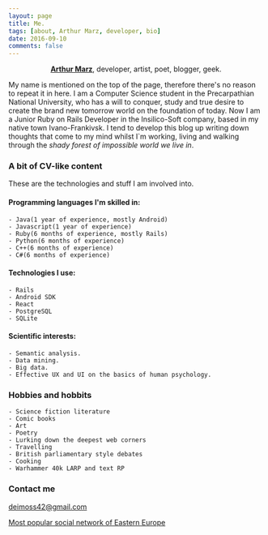 ```yaml
---
layout: page
title: Me.
tags: [about, Arthur Marz, developer, bio]
date: 2016-09-10
comments: false
---
```

    
<center><a href="https://github.com/arthur-marz"><b>Arthur Marz</b></a>, developer, artist, poet, blogger, geek.</center>

My name is mentioned on the top of the page, therefore there's no reason to repeat it in here.
I am a Computer Science student in the Precarpathian National University, who has a will to conquer,
study and true desire to create the brand new tomorrow world on the foundation of today.
Now I am a Junior Ruby on Rails Developer in the Insilico-Soft company, based in my native
town Ivano-Frankivsk. I tend to develop this blog up writing down thoughts that come to
my mind whilst I`m working, living and walking through the *shady forest of impossible world we live in*.

### A bit of CV-like content

These are the technologies and stuff I am involved into.

#### Programming languages I'm skilled in:
    - Java(1 year of experience, mostly Android)
    - Javascript(1 year of experience)
    - Ruby(6 months of experience, mostly Rails)
    - Python(6 months of experience) 
    - C++(6 months of experience)
    - C#(6 months of experience)

#### Technologies I use:
    - Rails
    - Android SDK
    - React
    - PostgreSQL
    - SQLite

#### Scientific interests:
    - Semantic analysis.
    - Data mining.
    - Big data.
    - Effective UX and UI on the basics of human psychology.

### Hobbies and hobbits
    - Science fiction literature
    - Comic books
    - Art
    - Poetry
    - Lurking down the deepest web corners
    - Travelling
    - British parliamentary style debates
    - Cooking
    - Warhammer 40k LARP and text RP

### Contact me

[deimoss42@gmail.com](mailto:deimoss42@gmail.com)

[Most popular social network of Eastern Europe](https://vk.com/unnamed_bastard_son)

